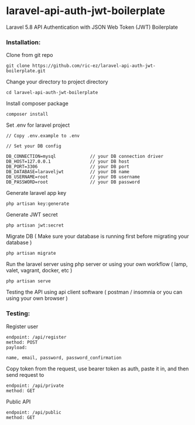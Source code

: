 # laravel-api-auth-jwt-boilerplate
Laravel 5.8 API Authentication with JSON Web Token (JWT) Boilerplate

<h3>Installation:</h3>

Clone from git repo

	git clone https://github.com/ric-ez/laravel-api-auth-jwt-boilerplate.git
	
	
Change your directory to project directory

	cd laravel-api-auth-jwt-boilerplate
	
Install composer package

	composer install

Set .env for laravel project

	// Copy .env.example to .env
	
	// Set your DB config
	
	DB_CONNECTION=mysql 			// your DB connection driver
	DB_HOST=127.0.0.1	 			// your DB host
	DB_PORT=3306					// your DB port
	DB_DATABASE=laraveljwt 			// your DB name
	DB_USERNAME=root 				// your DB username
	DB_PASSWORD=root 				// your DB password
	
Generate laravel app key

	php artisan key:generate
	
Generate JWT secret

	php artisan jwt:secret
		
Migrate DB ( Make sure your database is running first before migrating your database )

	php artisan migrate
	
Run the laravel server using php server or using your own workflow ( lamp, valet, vagrant, docker, etc )

	php artisan serve
	
Testing the API using api client software ( postman / insomnia or you can using your own browser )

<h3>Testing:</h3>

Register user

	endpoint: /api/register
	method: POST
	payload:
	
	name, email, password, password_confirmation

Copy token from the request, use bearer token as auth, paste it in, and then send request to

	endpoint: /api/private
	method: GET
	
Public API

	endpoint: /api/public
	method: GET
